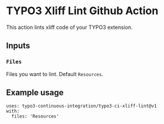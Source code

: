 # TYPO3 Xliff Lint Github Action

This action lints xliff code of your TYPO3 extension.

## Inputs

### `Files`

Files you want to lint. Default `Resources`.

## Example usage

```
uses: typo3-continuous-integration/typo3-ci-xliff-lint@v1
with:
  files: 'Resources'
```